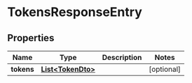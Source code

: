 # TokensResponseEntry

## Properties

| Name       | Type                                    | Description | Notes      |
| ---------- | --------------------------------------- | ----------- | ---------- |
| **tokens** | [**List&lt;TokenDto&gt;**](TokenDto.md) |             | [optional] |
